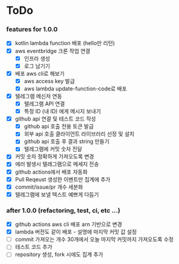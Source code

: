 # ToDo

### features for 1.0.0

- [x] kotlin lambda function 배포 (hello만 리턴)
- [x] aws eventbridge 크론 작업 연결
    - [x] 인프라 생성
    - [x] 로그 남기기
- [x] 배포 aws cli로 해보기
    - [x] aws access key 발급
    - [x] aws lambda update-function-code로 배포
- [x] 텔레그램 메신저 연동
    - [x] 텔레그램 API 연결
    - [x] 특정 ID (내 ID) 에게 메시지 보내기
- [x] github api 연결 및 테스트 코드 작성
    - [x] github api 호출 전용 토큰 발급
    - [x] 외부 api 호출 클라이언트 라이브러리 선정 및 설치
    - [x] github api 호출 후 결과 string 만들기
    - [x] 텔레그램에 커밋 숫자 전달
- [x] 커밋 숫자 정확하게 가져오도록 변경
- [x] 에러 발생시 텔레그램으로 메세지 전송
- [x] github actions에서 배포 자동화
- [x] Pull Reqeust 생성한 이벤트만 집계에 추가
- [x] commit/issue/pr 개수 세분화
- [x] 텔레그램에 보낼 텍스트 예쁘게 다듬기

### after 1.0.0 (refactoring, test, ci, etc ...)

- [x] github actions aws cli 배포 arn 기반으로 변경
- [x] lambda 버전도 같이 배포 - 설명에 마지막 커밋 값 설정
- [ ] commit 가져오는 개수 30개에서 오늘 마지막 커밋까지 가져오도록 수정
- [ ] 테스트 코드 추가
- [ ] repository 생성, fork 시에도 집계 추가
